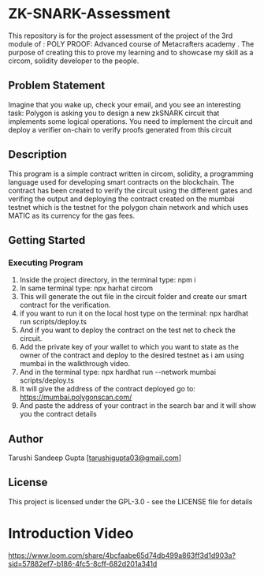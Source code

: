 # ZK-SNARK-Assessment

This repository is for the project assessment of the project of the 3rd module of : POLY PROOF: Advanced course of Metacrafters academy . The purpose of creating this to prove my learning and to showcase my skill as a circom, solidity developer to the people.

## Problem Statement

Imagine that you wake up, check your email, and you see an interesting task: Polygon is asking you to design a new zkSNARK circuit that implements some logical operations. You need to implement the circuit and deploy a verifier on-chain to verify proofs generated from this circuit




## Description
This program is a simple contract written in circom, solidity,  a programming language used for developing smart contracts on the blockchain. The contract has been created to verify the circuit using the different gates and verifing the output and deploying the contract created on the mumbai testnet which is the testnet for the polygon chain network and which uses MATIC as its currency for the gas fees.

## Getting Started

### Executing Program

1. Inside the project directory, in the terminal type: npm i
2. In same terminal type: npx harhat circom
3. This will generate the out file in the circuit folder and create our smart contract for the verification.
4. if you want to run it on the local host type on the terminal: npx hardhat run scripts/deploy.ts
5. And if you want to deploy the contract on the test net to check the circuit.
6. Add the private key of your wallet to which you want to state as the owner of the contract and deploy to the desired testnet as i am using mumbai in the walkthrough video.
7. And in the terminal type: npx hardhat run --network mumbai scripts/deploy.ts
8. It will give the address of the contract deployed go to: https://mumbai.polygonscan.com/
9. And paste the address of your contract in the search bar and it will show you the contract details

## Author

Tarushi Sandeep Gupta
[tarushigupta03@gmail.com]

## License

This project is licensed under the GPL-3.0 - see the LICENSE file for details

# Introduction Video

https://www.loom.com/share/4bcfaabe65d74db499a863ff3d1d903a?sid=57882ef7-b186-4fc5-8cff-682d201a341d
